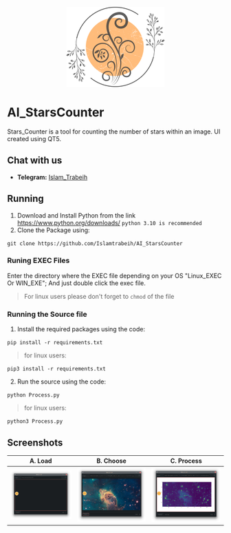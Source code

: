 
<p align="center">
  <img src="Sources/Image.png" />
</p>

# AI_StarsCounter
Stars_Counter is a tool for counting the number of stars within an image. UI created using QT5.
## Chat with us
- **Telegram:** [Islam_Trabeih](https://t.me/islamtrabeih)


## Running
1. Download and Install Python from the link https://www.python.org/downloads/  `python 3.10 is recommended`
2. Clone the Package using:
```
git clone https://github.com/Islamtrabeih/AI_StarsCounter
```
### Runing EXEC Files
Enter the directory where the EXEC file depending on your OS "Linux_EXEC Or WIN_EXE";
And just double click the exec file.

 > For linux users please don't forget to `chmod` of the file

 ### Running the Source file
 1. Install the required packages using the code:
```
pip install -r requirements.txt
```
> for linux users:
```
pip3 install -r requirements.txt
```
2. Run the source using the code:
```
python Process.py
```
> for linux users:
```
python3 Process.py
```
## Screenshots
A. Load                   |B. Choose                 |C. Process                       
--------------------------|--------------------------|--------------------------
![s_c](Sources/s_c_3.png) | ![s_c](Sources/s_c_1.png)| ![s_c](Sources/s_c_2.png)
